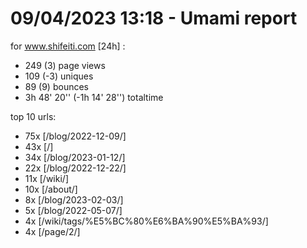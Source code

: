 # 09/04/2023 13:18 - Umami report
for www.shifeiti.com [24h] :

 - 249 (3) page views
 - 109 (-3) uniques
 - 89 (9) bounces
 - 3h 48' 20'' (-1h 14' 28'') totaltime


top 10 urls:
 - 75x [/blog/2022-12-09/]
 - 43x [/]
 - 34x [/blog/2023-01-12/]
 - 22x [/blog/2022-12-22/]
 - 11x [/wiki/]
 - 10x [/about/]
 - 8x [/blog/2023-02-03/]
 - 5x [/blog/2022-05-07/]
 - 4x [/wiki/tags/%E5%BC%80%E6%BA%90%E5%BA%93/]
 - 4x [/page/2/]


